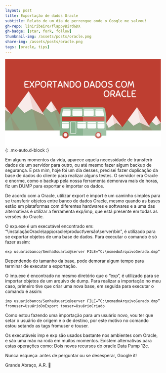 ```yaml
---
layout: post
title: Exportação de dados Oracle
subtitle: Relato de um dia de perrengue onde o Google me salvou!
gh-repo: liniribeiro/flappyBirdGDX
gh-badge: [star, fork, follow]
thumbnail-img: /assets/posts/oracle.png
share-img: /assets/posts/oracle.png
tags: [oracle, tips]
---
```

![cocos2dlini1](/assets/posts/oracle.png){: .mx-auto.d-block :}


Em alguns momentos da vida, aparece aquela necessidade de transferir dados de um servidor para outro, ou até mesmo fazer algum backup de segurança.
E pra mim, hoje foi um dia desses,  precisei fazer  duplicação da base de dados do cliente para realizar alguns testes. 
O servidor era Oracle e enorme, como o backup pela nossa ferramenta demorava mais de horas, fiz um DUMP para exportar e importar os dados.

De acordo com a Oracle, utilizar export e import é um caminho simples para se transferir objetos entre banco de dados Oracle, mesmo quando as bases estão em plataformas com diferentes hardwares e softwares e a uma das alternativas é utilizar a ferramenta exp/imp, que está presente em todas as versões do Oracle.

O exp.exe é um executável encontrado em: “\\instalaçãoOracle\app\oracle\product\versão\server\bin”, é utilizado para se exportar objetos de uma base de dados. Para executar o comando é só fazer assim:
~~~
exp usuariobanco/SenhaUsuario@server FILE=”C:\nomedoArquivoGerado.dmp”
~~~

Dependendo do tamanho da base, pode demorar algum tempo para terminar de executar a exportação.

O imp.exe é encontrado no mesmo diretório que o “exp“, é utilizado para se importar objetos de um arquivo de dump. Para realizar a importação no meu caso, primeiro tive que criar uma nova base, em seguida para executar o comando é assim:
~~~
imp usuariobanco/SenhaUsuario@server FILE=”C:\nomedoArquivoGerado.dmp” fromuser=UsuárioDoExport touser=UsuárioCriado
~~~

Como estou fazendo uma importação para um usuário novo, vou ter que setar o usuário de origem e o de destino, por este motivo no comando estou setando as tags fromuser e touser.

Os executáveis imp e exp são usados bastante nos ambientes com Oracle, e são uma mão na roda em muitos momentos. Existem alternativas para estas operações como: Dois novos recursos do oracle Data Pump 12c.

Nunca esqueça: antes de perguntar ou se desesperar, Google it!

Grande Abraço, A.R. 🙂
